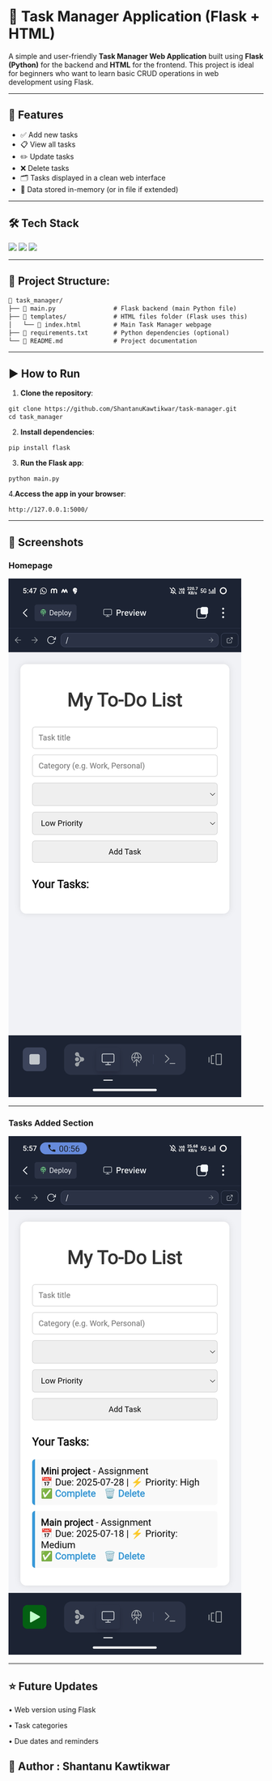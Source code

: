 # 📝 Task Manager Application (Flask + HTML)

A simple and user-friendly **Task Manager Web Application** built using **Flask (Python)** for the backend and **HTML** for the frontend. This project is ideal for beginners who want to learn basic CRUD operations in web development using Flask.

---

## 🚀 Features

- ✅ Add new tasks
- 📋 View all tasks
- ✏️ Update tasks
- ❌ Delete tasks
- 🗂️ Tasks displayed in a clean web interface
- 💾 Data stored in-memory (or in file if extended)

---

## 🛠️ Tech Stack

<p>
  <img src="https://img.shields.io/badge/Python-3776AB?style=for-the-badge&logo=python&logoColor=white"/>
  <img src="https://img.shields.io/badge/Flask-000000?style=for-the-badge&logo=flask&logoColor=white"/>
  <img src="https://img.shields.io/badge/HTML5-E34F26?style=for-the-badge&logo=html5&logoColor=white"/>
</p>

---

## 📂 Project Structure:
```
📁 task_manager/
├── 📄 main.py                # Flask backend (main Python file)
├── 📁 templates/             # HTML files folder (Flask uses this)
│   └── 📄 index.html         # Main Task Manager webpage
├── 📄 requirements.txt       # Python dependencies (optional)
└── 📄 README.md              # Project documentation
```
---

## ▶️ How to Run

1. **Clone the repository**:
```
git clone https://github.com/ShantanuKawtikwar/task-manager.git
cd task_manager
```
2. **Install dependencies**:
```
pip install flask
```
3. **Run the Flask app**:
```
python main.py
```
4.**Access the app in your browser**:
```
http://127.0.0.1:5000/
```
---

## 📸 Screenshots

### Homepage
![Homepage](https://github.com/ShantanuKawtikwar/Task-Manager/blob/main/Screenshots/Homepage.jpg)

---

### Tasks Added Section
![Tasks Added Screenshot](https://github.com/ShantanuKawtikwar/Task-Manager/blob/main/Screenshots/Tasks%20added.jpg)

---
## ⭐ Future Updates

• Web version using Flask

• Task categories

• Due dates and reminders

## 🪪 Author : Shantanu Kawtikwar 
